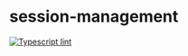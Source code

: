 # session-management

[![Typescript lint](https://github.com/Acidfabric/session-management/actions/workflows/typescript-lint.yml/badge.svg)](https://github.com/Acidfabric/session-management/actions/workflows/typescript-lint.yml)

